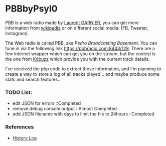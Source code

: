 # PBBbyPsyl0
PBB is a web radio made by [Laurent GARNIER](https://www.laurentgarnier.com/), you can get more information from [wikipedia](https://en.wikipedia.org/wiki/Laurent_Garnier) or on different social media: (FB, Tweeter, Instagram).

The Web radio is called PBB, aka *Pedro Broadcasting Basement*. You can tune in via the following link https://pbbradio.com:8443/128. There are a few internet wrapper which can get you on the stream, but the coolest is the one from [Kdbuzz](https://www.kdbuzz.com/PBB) which provide you with the current track details.

I've received the php code to extract those information, and I'm planning to create a way to store a log of all tracks played... and maybe produce some stats and search features...

### TODO List:
- edit JSON for errors  ::Completed
- remove debug console output ::Almost Completed
- add JSON filename with days to limit the file to 24hours ::Completed

### References
- [History Log](historylog.md)